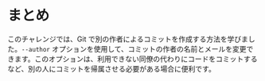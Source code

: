 # まとめ

このチャレンジでは、Git で別の作者によるコミットを作成する方法を学びました。`--author` オプションを使用して、コミットの作者の名前とメールを変更できます。このオプションは、利用できない同僚の代わりにコードをコミットするなど、別の人にコミットを帰属させる必要がある場合に便利です。
